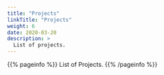 ```yaml
---
title: "Projects"
linkTitle: "Projects"
weight: 6
date: 2020-03-20
description: >
  List of projects.
---
```


{{% pageinfo %}}
List of Projects.
{{% /pageinfo %}}

